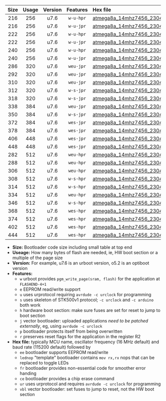 |Size|Usage|Version|Features|Hex file|
|:-:|:-:|:-:|:-:|:--|
|216|256|u7.6|`w-u-hpr`|[atmega8a_14mhz7456_230400bps_ur.hex](https://raw.githubusercontent.com/stefanrueger/urboot/main//atmega8a_14mhz7456_230400bps_ur.hex)|
|216|256|u7.6|`w-u-jpr`|[atmega8a_14mhz7456_230400bps_ur_vbl.hex](https://raw.githubusercontent.com/stefanrueger/urboot/main//atmega8a_14mhz7456_230400bps_ur_vbl.hex)|
|222|256|u7.6|`w-u-hpr`|[atmega8a_14mhz7456_230400bps_lednop_ur.hex](https://raw.githubusercontent.com/stefanrueger/urboot/main//atmega8a_14mhz7456_230400bps_lednop_ur.hex)|
|222|256|u7.6|`w-u-jpr`|[atmega8a_14mhz7456_230400bps_lednop_ur_vbl.hex](https://raw.githubusercontent.com/stefanrueger/urboot/main//atmega8a_14mhz7456_230400bps_lednop_ur_vbl.hex)|
|240|256|u7.6|`w-u-hpr`|[atmega8a_14mhz7456_230400bps_lednop_fr_ur.hex](https://raw.githubusercontent.com/stefanrueger/urboot/main//atmega8a_14mhz7456_230400bps_lednop_fr_ur.hex)|
|240|256|u7.6|`w-u-jpr`|[atmega8a_14mhz7456_230400bps_lednop_fr_ur_vbl.hex](https://raw.githubusercontent.com/stefanrueger/urboot/main//atmega8a_14mhz7456_230400bps_lednop_fr_ur_vbl.hex)|
|286|320|u7.6|`weu-jpr`|[atmega8a_14mhz7456_230400bps_ee_ur_vbl.hex](https://raw.githubusercontent.com/stefanrueger/urboot/main//atmega8a_14mhz7456_230400bps_ee_ur_vbl.hex)|
|292|320|u7.6|`weu-jpr`|[atmega8a_14mhz7456_230400bps_ee_lednop_ur_vbl.hex](https://raw.githubusercontent.com/stefanrueger/urboot/main//atmega8a_14mhz7456_230400bps_ee_lednop_ur_vbl.hex)|
|310|320|u7.6|`weu-jpr`|[atmega8a_14mhz7456_230400bps_ee_lednop_fr_ur_vbl.hex](https://raw.githubusercontent.com/stefanrueger/urboot/main//atmega8a_14mhz7456_230400bps_ee_lednop_fr_ur_vbl.hex)|
|312|320|u7.6|`w-s-jpr`|[atmega8a_14mhz7456_230400bps_vbl.hex](https://raw.githubusercontent.com/stefanrueger/urboot/main//atmega8a_14mhz7456_230400bps_vbl.hex)|
|318|320|u7.6|`w-s-jpr`|[atmega8a_14mhz7456_230400bps_lednop_vbl.hex](https://raw.githubusercontent.com/stefanrueger/urboot/main//atmega8a_14mhz7456_230400bps_lednop_vbl.hex)|
|338|384|u7.6|`weu-jpr`|[atmega8a_14mhz7456_230400bps_ee_lednop_fr_ce_ur_vbl.hex](https://raw.githubusercontent.com/stefanrueger/urboot/main//atmega8a_14mhz7456_230400bps_ee_lednop_fr_ce_ur_vbl.hex)|
|350|384|u7.6|`w-s-jpr`|[atmega8a_14mhz7456_230400bps_lednop_fr_vbl.hex](https://raw.githubusercontent.com/stefanrueger/urboot/main//atmega8a_14mhz7456_230400bps_lednop_fr_vbl.hex)|
|372|384|u7.6|`wes-jpr`|[atmega8a_14mhz7456_230400bps_ee_vbl.hex](https://raw.githubusercontent.com/stefanrueger/urboot/main//atmega8a_14mhz7456_230400bps_ee_vbl.hex)|
|378|384|u7.6|`wes-jpr`|[atmega8a_14mhz7456_230400bps_ee_lednop_vbl.hex](https://raw.githubusercontent.com/stefanrueger/urboot/main//atmega8a_14mhz7456_230400bps_ee_lednop_vbl.hex)|
|406|448|u7.6|`wes-jpr`|[atmega8a_14mhz7456_230400bps_ee_lednop_fr_vbl.hex](https://raw.githubusercontent.com/stefanrueger/urboot/main//atmega8a_14mhz7456_230400bps_ee_lednop_fr_vbl.hex)|
|448|448|u7.6|`wes-jpr`|[atmega8a_14mhz7456_230400bps_ee_lednop_fr_ce_vbl.hex](https://raw.githubusercontent.com/stefanrueger/urboot/main//atmega8a_14mhz7456_230400bps_ee_lednop_fr_ce_vbl.hex)|
|282|512|u7.6|`weu-hpr`|[atmega8a_14mhz7456_230400bps_ee_ur.hex](https://raw.githubusercontent.com/stefanrueger/urboot/main//atmega8a_14mhz7456_230400bps_ee_ur.hex)|
|288|512|u7.6|`weu-hpr`|[atmega8a_14mhz7456_230400bps_ee_lednop_ur.hex](https://raw.githubusercontent.com/stefanrueger/urboot/main//atmega8a_14mhz7456_230400bps_ee_lednop_ur.hex)|
|306|512|u7.6|`weu-hpr`|[atmega8a_14mhz7456_230400bps_ee_lednop_fr_ur.hex](https://raw.githubusercontent.com/stefanrueger/urboot/main//atmega8a_14mhz7456_230400bps_ee_lednop_fr_ur.hex)|
|308|512|u7.6|`w-s-hpr`|[atmega8a_14mhz7456_230400bps.hex](https://raw.githubusercontent.com/stefanrueger/urboot/main//atmega8a_14mhz7456_230400bps.hex)|
|314|512|u7.6|`w-s-hpr`|[atmega8a_14mhz7456_230400bps_lednop.hex](https://raw.githubusercontent.com/stefanrueger/urboot/main//atmega8a_14mhz7456_230400bps_lednop.hex)|
|334|512|u7.6|`weu-hpr`|[atmega8a_14mhz7456_230400bps_ee_lednop_fr_ce_ur.hex](https://raw.githubusercontent.com/stefanrueger/urboot/main//atmega8a_14mhz7456_230400bps_ee_lednop_fr_ce_ur.hex)|
|346|512|u7.6|`w-s-hpr`|[atmega8a_14mhz7456_230400bps_lednop_fr.hex](https://raw.githubusercontent.com/stefanrueger/urboot/main//atmega8a_14mhz7456_230400bps_lednop_fr.hex)|
|368|512|u7.6|`wes-hpr`|[atmega8a_14mhz7456_230400bps_ee.hex](https://raw.githubusercontent.com/stefanrueger/urboot/main//atmega8a_14mhz7456_230400bps_ee.hex)|
|374|512|u7.6|`wes-hpr`|[atmega8a_14mhz7456_230400bps_ee_lednop.hex](https://raw.githubusercontent.com/stefanrueger/urboot/main//atmega8a_14mhz7456_230400bps_ee_lednop.hex)|
|402|512|u7.6|`wes-hpr`|[atmega8a_14mhz7456_230400bps_ee_lednop_fr.hex](https://raw.githubusercontent.com/stefanrueger/urboot/main//atmega8a_14mhz7456_230400bps_ee_lednop_fr.hex)|
|444|512|u7.6|`wes-hpr`|[atmega8a_14mhz7456_230400bps_ee_lednop_fr_ce.hex](https://raw.githubusercontent.com/stefanrueger/urboot/main//atmega8a_14mhz7456_230400bps_ee_lednop_fr_ce.hex)|

- **Size:** Bootloader code size including small table at top end
- **Useage:** How many bytes of flash are needed, ie, HW boot section or a multiple of the page size
- **Version:** For example, u7.6 is an urboot version, o5.2 is an optiboot version
- **Features:**
  + `w` urboot provides `pgm_write_page(sram, flash)` for the application at `FLASHEND-4+1`
  + `e` EEPROM read/write support
  + `u` uses urprotocol requiring `avrdude -c urclock` for programming
  + `s` uses skeleton of STK500v1 protocol; `-c urclock` and `-c arduino` both work
  + `h` hardware boot section: make sure fuses are set for reset to jump to boot section
  + `j` vector bootloader: uploaded applications *need to be patched externally*, eg, using `avrdude -c urclock`
  + `p` bootloader protects itself from being overwritten
  + `r` preserves reset flags for the application in the register R2
- **Hex file:** typically MCU name, oscillator frequency (16 MHz default) and baud rate (115200 default) followed by
  + `ee` bootloader supports EEPROM read/write
  + `lednop` "template" bootloader contains `mov rx,rx` nops that can be replaced to toggle LEDs
  + `fr` bootloader provides non-essential code for smoother error handing
  + `ce` bootloader provides a chip erase command
  + `ur` uses urprotocol and requires `avrdude -c urclock` for programming
  + `vbl` vector bootloader: set fuses to jump to reset, not the HW boot section
